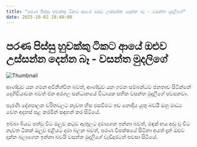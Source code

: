 ```yaml
---
title: "පරණ පිස්සු හුචක්කු ටිකට ආයේ ඔළුව උස්සන්න දෙන්න බෑ - වසන්ත මුදලිගේ"
date: 2025-10-02 18:40:00
---
```


# පරණ පිස්සු හුචක්කු ටිකට ආයේ ඔළුව උස්සන්න දෙන්න බෑ - වසන්ත මුදලිගේ

![Thumbnail](https://helakuru.sgp1.cdn.digitaloceanspaces.com/esana/images/lib/wasantha-mudalige.jpg)

ආණ්ඩුව යන ගමන අවිනිශ්චිත බවත්, ආණ්ඩුව යන ගමන සම්බන්ධව ජනතාව සිටින්නේ දෙගිඩියාවක බවත් ජන අරගල සන්ධානයේ විධායක සභික වසන්ත මුදලිගේ පවසනවා.

පැරණි දේශපාලන චරිතවලට නැවත හිස එසවීමට ඉඩ නොදිය යුතු බවයි ඔහු මාධ්‍ය වෙත අදහස් පළ කරමින් සඳහන් කර සිටියේ.

ඉබ්බා බියට පත්වූ විට ඔලුව කටුව ඇතුලට දමාගෙන ඉන්නා බවත්, මඳක් භය අඩු වූ විට නැවත ටිකක් ඔලුව එළියට දමා බලන බවත්, පරණ විපක්ෂයේ සිටිනා අයත් දැන් ඔළුව දාන්න බලාගෙන ඉන්නා බවයි වසන්ත මුදලිගේ වැඩිදුරටත් පවසා සිටියේ.

